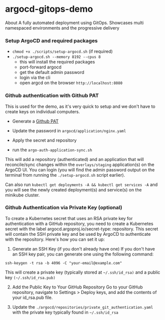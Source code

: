 # argocd-gitops-demo
About A fully automated deployment using GitOps. Showcases multi namespaced environments and the progressive delivery

### Setup ArgoCD and required packages

-  `chmod +x ./scripts/setup-argocd.sh` (if required)
-  `./setup-argocd.sh --memory 8192 --cpus 8`
    - this will install the required packages
    - port-forward argocd
    - get the default admin password
    - login via the cli
    - open argcd on the browser `http://localhost:8080`


### Github authentication with Github PAT
This is used for the demo, as it's very quick to setup and we don't have to create keys on individual computers.

- Generate a [Github PAT](https://docs.github.com/en/authentication/keeping-your-account-and-data-secure/managing-your-personal-access-tokens)

- Update the password in `argocd/application/nginx.yaml`

- Apply the secret and repository

- run the `argo-auth-application-sync.sh`

This will add a repository (authenticated) and an application that will reconcile/sync changes within the `overlays/staging` application(s) on the ArgoCD UI. You can login (you will find the admin password output on the terminal from running the `./setup-argocd.sh` script earlier).

Can also run `kubectl get deployments -A && kubectl get services -A` and you will see the newly created deployment(s) and service(s) on the minikube cluster.


### Github Authentication via Private Key (optional)

To create a Kubernetes secret that uses an RSA private key for authentication with a GitHub repository, you need to create a Kubernetes secret with the label argocd.argoproj.io/secret-type: repository. This secret will contain the SSH private key and be used by ArgoCD to authenticate with the repository. Here's how you can set it up:

1. Generate an SSH Key (if you don't already have one)
If you don't have an SSH key pair, you can generate one using the following command:

```
ssh-keygen -t rsa -b 4096 -C "your-email@example.com"
```
This will create a private key (typically stored at `~/.ssh/id_rsa)` and a public key `(~/.ssh/id_rsa.pub)`

2. Add the Public Key to Your GitHub Repository
Go to your GitHub repository, navigate to Settings > Deploy keys, and add the contents of your id_rsa.pub file.

3. Update the `./argocd/repositories/private_git_authentication.yaml` with the private key typically found in `~/.ssh/id_rsa`

